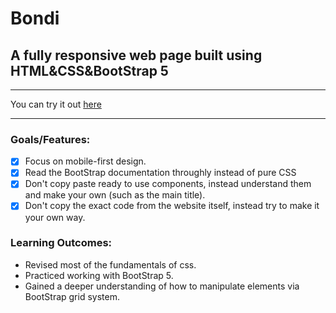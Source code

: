 # Bondi
## A fully responsive web page built using HTML&CSS&BootStrap 5
---
You can try it out [here](https://kareemgamal1.github.io/Bondi-Landing-Page/)
___


### Goals/Features: 
- [x] Focus on mobile-first design.
- [x] Read the BootStrap documentation throughly instead of pure CSS
- [x] Don't copy paste ready to use components, instead understand them and make your own (such as the main title).
- [x] Don't copy the exact code from the website itself, instead try to make it your own way.

### Learning Outcomes: 
- Revised most of the fundamentals of css.
- Practiced working with BootStrap 5.
- Gained a deeper understanding of how to manipulate elements via BootStrap grid system.

